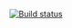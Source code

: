 [![Build status](https://ci.appveyor.com/api/projects/status/06i142rgtxgsjd64/branch/master?svg=true)](https://ci.appveyor.com/project/Lulu0307/postmanechohomework/branch/master)
